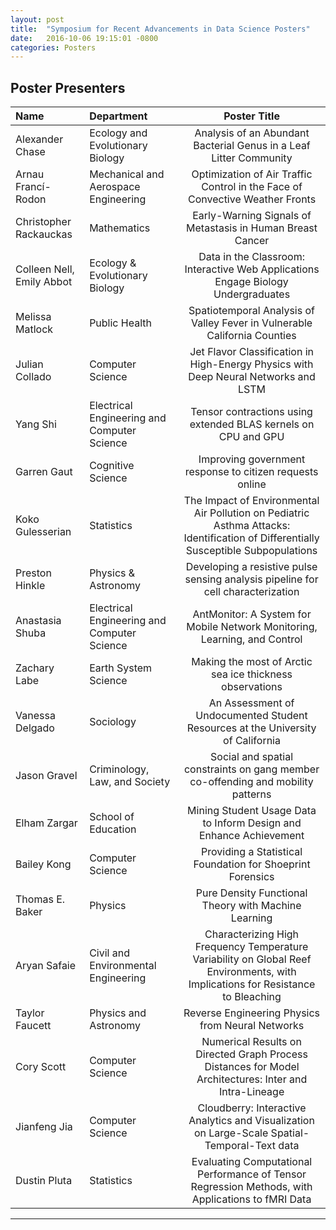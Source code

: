 ```yaml
---
layout: post
title:  "Symposium for Recent Advancements in Data Science Posters"
date:   2016-10-06 19:15:01 -0800
categories: Posters
---
```


## <a name="Posters"></a>Poster Presenters
|Name       	|       Department    	| Poster Title |
|:------------- |:-------------|:-----------:|
|Alexander Chase  | Ecology and Evolutionary Biology|Analysis of an Abundant Bacterial Genus in a Leaf Litter Community |
| Arnau Francí-Rodon   | Mechanical and Aerospace Engineering   |Optimization of Air Traffic Control in the Face of Convective Weather Fronts |
| Christopher Rackauckas	|Mathematics	| Early-Warning Signals of Metastasis in Human Breast Cancer|
| Colleen Nell, Emily Abbot		| Ecology & Evolutionary Biology| Data in the Classroom: Interactive Web Applications Engage Biology Undergraduates|
| Melissa Matlock		| Public Health			|Spatiotemporal Analysis of Valley Fever in Vulnerable California Counties |
| Julian Collado	| Computer Science | Jet Flavor Classification in High-Energy Physics with Deep Neural Networks and LSTM|
| Yang Shi | Electrical Engineering and Computer Science | Tensor contractions using extended BLAS kernels on CPU and GPU |
|Garren Gaut | Cognitive Science|  Improving government response to citizen requests online|
|Koko Gulesserian |  Statistics|  The Impact of Environmental Air Pollution on Pediatric Asthma Attacks: Identification of Differentially Susceptible Subpopulations|
| Preston Hinkle| Physics & Astronomy | Developing a resistive pulse sensing analysis pipeline for cell characterization |
| Anastasia Shuba|  Electrical Engineering and Computer Science|AntMonitor: A System for Mobile Network Monitoring, Learning, and Control  |
| Zachary Labe| Earth System Science | Making the most of Arctic sea ice thickness observations |
|Vanessa Delgado | Sociology |  An Assessment of Undocumented Student Resources at the University of California|
| Jason Gravel| Criminology, Law, and Society | Social and spatial constraints on gang member co-offending and mobility patterns |
| Elham Zargar| School of Education | Mining Student Usage Data to Inform Design and Enhance Achievement |
|Bailey Kong | Computer Science | Providing a Statistical Foundation for Shoeprint Forensics |
| Thomas E. Baker| Physics | Pure Density Functional Theory with Machine Learning |
| Aryan Safaie| Civil and Environmental Engineering | Characterizing High Frequency Temperature Variability on Global Reef Environments, with Implications for Resistance to Bleaching |
|Taylor Faucett | Physics and Astronomy | Reverse Engineering Physics from Neural Networks |
| Cory Scott|  Computer Science| Numerical Results on Directed Graph Process Distances for Model Architectures: Inter and Intra-Lineage |
| Jianfeng Jia| Computer Science | Cloudberry: Interactive Analytics and Visualization on Large-Scale Spatial-Temporal-Text data |
|Dustin Pluta | Statistics | Evaluating Computational Performance of Tensor Regression Methods, with Applications to fMRI Data |


* * *
